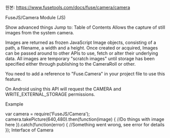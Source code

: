 원본: https://www.fusetools.com/docs/fuse/camera/camera

FuseJS/Camera Module (JS)

 Show advanced things
Jump to:
Table of Contents
Allows the capture of still images from the system camera.

Images are returned as frozen JavaScript Image objects, consisting of a path, a filename, a width and a height. Once created or acquired, Images can be passed around to other APIs to use, fetch or alter their underlying data. All images are temporary "scratch images" until storage has been specified either through publishing to the CameraRoll or other.

You need to add a reference to "Fuse.Camera" in your project file to use this feature.

On Android using this API will request the CAMERA and WRITE_EXTERNAL_STORAGE permissions.

Example

var camera = require('FuseJS/Camera');
camera.takePicture(640,480).then(function(image)
{
    //Do things with image here
}).catch(function(error) {
    //Something went wrong, see error for details
});
Interface of Camera


